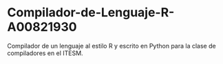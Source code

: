 # Compilador-de-Lenguaje-R-A00821930
Compilador de un lenguaje al estilo R y escrito en Python para la clase de compiladores en el ITESM.
